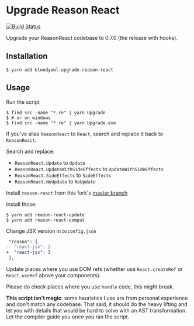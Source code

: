 # Upgrade Reason React

[![Build Status](https://dev.azure.com/mlbli/Upgrade%20ReasonReact/_apis/build/status/bloodyowl.upgrade-reason-react-esy?branchName=master)](https://dev.azure.com/mlbli/Upgrade%20ReasonReact/_build/latest?definitionId=4&branchName=master)

Upgrade your ReasonReact codebase to 0.7.0 (the release with hooks).

## Installation

```console
$ yarn add bloodyowl-upgrade-reason-react
```

## Usage

Run the script

```console
$ find src -name "*.re" | yarn Upgrade
$ # or on windows
$ find src -name "*.re" | yarn Upgrade.exe
```

If you've alias `ReasonReact` to `React`, search and replace it back to `ReasonReact`.

Search and replace:

- `ReasonReact.Update` to `Update`
- `ReasonReact.UpdateWithSideEffects` to `UpdateWithSideEffects`
- `ReasonReact.SideEffects` to `SideEffects`
- `ReasonReact.NoUpdate` to `NoUpdate`

Install `reason-react` from this fork's [master branch](https://github.com/bloodyowl/reason-react)

Install those:

```
$ yarn add reason-react-update
$ yarn add reason-react-compat
```

Change JSX version in `bsconfig.json`

```diff
 "reason": {
-  "react-jsx": 2
+  "react-jsx": 3
 },
```

Update places where you use DOM refs (whether use `React.createRef` or `React.useRef` above your components).

Please do check places where you use `handle` code, this might break.

**This script isn't magic**: some heuristics I use are from personal experience and don't match any codebase. That said, it should do the heavy lifting and let you with details that would be hard to solve with an AST transformation. Let the compiler guide you once you ran the script.
